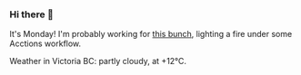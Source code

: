 ### Hi there :wave:

It's Monday! I'm probably working for [this bunch](https://github.com/kohofinancial), lighting a fire under some Acctions workflow.

Weather in Victoria BC: partly cloudy, at +12°C.
